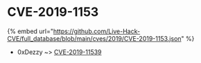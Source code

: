 # CVE-2019-1153
{% embed url="https://github.com/Live-Hack-CVE/full_database/blob/main/cves/2019/CVE-2019-1153.json" %}

* 0xDezzy ~> [CVE-2019-11539](https://www.alice-snow.ru/2019/database/cve-2019-1153/cve-2019-11539-0xdezzy)